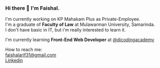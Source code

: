 ### Hi there 👋 I'm Faishal.

I'm currently working on KP Mahakam Plus as Private-Employee.\
I'm a graduate of **Faculty of Law** at Mulawarman University, Samarinda.\
I don't have basic in IT, but i'm really interested to learn it.

I'm currently learning **Front-End Web Developer** at [@dicodingacademy](https://github.com/dicodingacademy)

How to reach me:\
faishalarif31@gmail.com\
[Linkedin](https://www.linkedin.com/in/mfaishalarif/)



<!--
**faishalarif/faishalarif** is a ✨ _special_ ✨ repository because its `README.md` (this file) appears on your GitHub profile.

Here are some ideas to get you started:

- 🔭 I’m currently working on ...
- 🌱 I’m currently learning ...
- 👯 I’m looking to collaborate on ...
- 🤔 I’m looking for help with ...
- 💬 Ask me about ...
- 📫 How to reach me: ...
- 😄 Pronouns: ...
- ⚡ Fun fact: ...
-->
